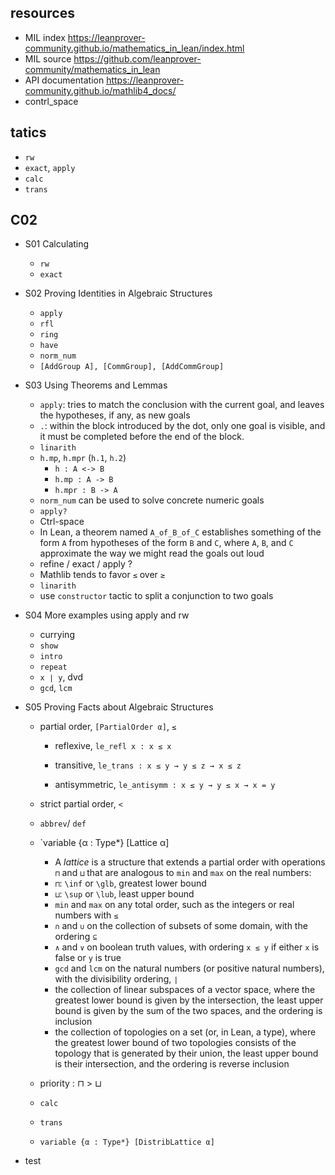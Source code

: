 ## resources

* MIL index https://leanprover-community.github.io/mathematics_in_lean/index.html
* MIL source https://github.com/leanprover-community/mathematics_in_lean
* API documentation https://leanprover-community.github.io/mathlib4_docs/
* contrl_space



## tatics

* `rw`
* `exact`, `apply`
* `calc`
* `trans`



## C02

* S01 Calculating
  * `rw`
  * `exact`
* S02 Proving Identities in Algebraic Structures
  * `apply`
  * `rfl`
  * `ring`
  * `have`
  * `norm_num`
  * `[AddGroup A], [CommGroup], [AddCommGroup]`
* S03 Using Theorems and Lemmas
  *  `apply`: tries to match the conclusion with the current goal, and leaves the hypotheses, if any, as new goals
  * `.`: within the block introduced by the dot, only one goal is visible, and it must be completed before the end of the block.
  * `linarith`
  * `h.mp`, `h.mpr` (`h.1`, `h.2`)
    * `h : A <-> B`
    * `h.mp : A -> B`
    * `h.mpr : B -> A`
  * `norm_num` can be used to solve concrete numeric goals
  * `apply?`
  * Ctrl-space
  * In Lean, a theorem named `A_of_B_of_C` establishes something of the form `A` from hypotheses of the form `B` and `C`, where `A`, `B`, and `C` approximate the way we might read the goals out loud
  * refine / exact / apply ?
  * Mathlib tends to favor `≤` over `≥`
  * `linarith`
  * use `constructor` tactic to split a conjunction to two goals
* S04 More examples using apply and rw
  * currying
  * `show`
  * `intro`
  * `repeat`
  * `x ∣ y`, dvd
  * `gcd`, `lcm`
  
* S05 Proving Facts about Algebraic Structures
  * partial order, `[PartialOrder α]`, `≤`
    * reflexive, `le_refl x : x ≤ x`
  
    * transitive, `le_trans : x ≤ y → y ≤ z → x ≤ z`

    * antisymmetric, `le_antisymm : x ≤ y → y ≤ x → x = y`
  
  * strict partial order, `<`
  
  * `abbrev`/ `def`
  
  * `variable {α : Type*} [Lattice α]
    * A *lattice* is a structure that extends a partial order with operations `⊓` and `⊔` that are analogous to `min` and `max` on the real numbers:
    * `⊓`: `\inf` or `\glb`, greatest lower bound
    * `⊔`: `\sup` or `\lub`, least upper bound
    * `min` and `max` on any total order, such as the integers or real numbers with `≤`
    * `∩` and `∪` on the collection of subsets of some domain, with the ordering `⊆`
    * `∧` and `∨` on boolean truth values, with ordering `x ≤ y` if either `x` is false or `y` is true
    * `gcd` and `lcm` on the natural numbers (or positive natural numbers), with the divisibility ordering, `∣`
    * the collection of linear subspaces of a vector space, where the greatest lower bound is given by the intersection, the least upper bound is given by the sum of the two spaces, and the ordering is inclusion
    * the collection of topologies on a set (or, in Lean, a type), where the greatest lower bound of two topologies consists of the topology that is generated by their union, the least upper bound is their intersection, and the ordering is reverse inclusion
  
  * priority : ⊓ > ⊔
    
  * `calc`
  
  * `trans`
  
  * `variable {α : Type*} [DistribLattice α]`
  
* test

